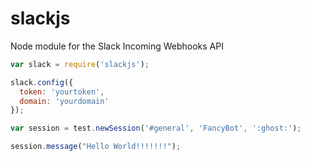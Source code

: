 slackjs
=======

Node module for the Slack Incoming Webhooks API

```javascript
var slack = require('slackjs');

slack.config({
  token: 'yourtoken',
  domain: 'yourdomain'
});

var session = test.newSession('#general', 'FancyBot', ':ghost:');

session.message("Hello World!!!!!!!");
```